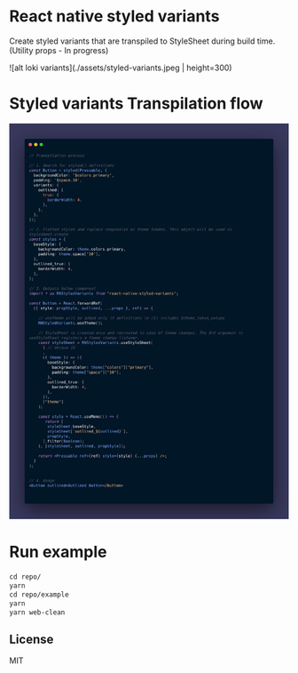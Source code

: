 # React native styled variants

Create styled variants that are transpiled to StyleSheet during build time. (Utility props - In progress)

![alt loki variants](./assets/styled-variants.jpeg | height=300)

# Styled variants Transpilation flow

![alt transpilation flow](./assets/transpile-flow.png)

# Run example

```
cd repo/
yarn
cd repo/example
yarn
yarn web-clean

```

## License

MIT
